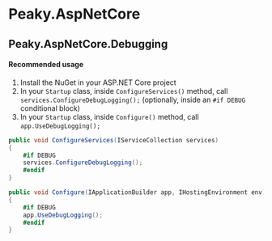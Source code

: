 # Peaky.AspNetCore

## Peaky.AspNetCore.Debugging 

#### Recommended usage

1. Install the NuGet in your ASP.NET Core project
2. In your `Startup` class, inside `ConfigureServices()` method, call `services.ConfigureDebugLogging();` (optionally, inside an `#if DEBUG` conditional block)
3. In your `Startup` class, inside `Configure()` method, call `app.UseDebugLogging();`

```csharp
public void ConfigureServices(IServiceCollection services)
{
    #if DEBUG
    services.ConfigureDebugLogging();
    #endif
}

public void Configure(IApplicationBuilder app, IHostingEnvironment env)
{
    #if DEBUG
    app.UseDebugLogging();
    #endif
}
```